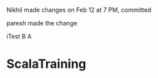 
Nikhil made changes on Feb 12 at 7 PM, committed


paresh made the change

iTest
B
A
# ScalaTraining
